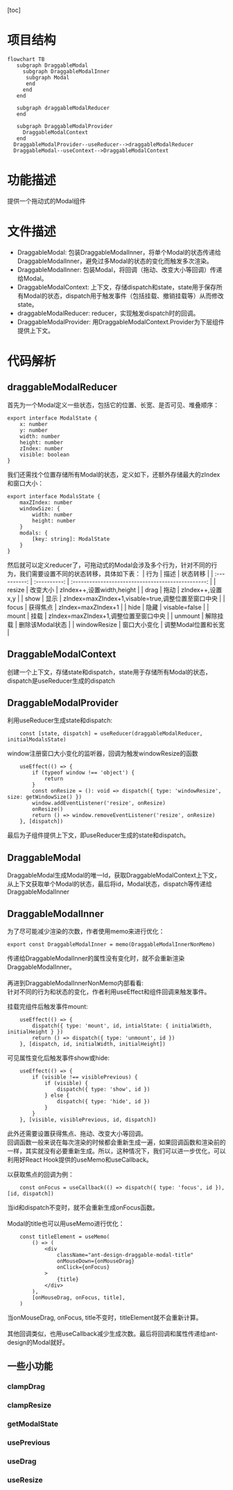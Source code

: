 [toc]
# 项目结构

```mermaid
flowchart TB
   subgraph DraggableModal
     subgraph DraggableModalInner
      subgraph Modal
      end
     end
   end

   subgraph draggableModalReducer
   end

   subgraph DraggableModalProvider
     DraggableModalContext
   end
  DraggableModalProvider--useReducer-->draggableModalReducer
  DraggableModal--useContext-->DraggableModalContext

```

# 功能描述
提供一个拖动式的Modal组件

# 文件描述
+ DraggableModal: 包装DraggableModalInner，将单个Modal的状态传递给DraggableModalInner，避免过多Modal的状态的变化而触发多次渲染。
+ DraggableModalInner: 包装Modal，将回调（拖动、改变大小等回调）传递给Modal。
+ DraggableModalContext: 上下文，存储dispatch和state，state用于保存所有Modal的状态，dispatch用于触发事件（包括挂载、撤销挂载等）从而修改state。
+ draggableModalReducer: reducer，实现触发dispatch时的回调。
+ DraggableModalProvider: 用DraggableModalContext.Provider为下层组件提供上下文。

# 代码解析
## draggableModalReducer
首先为一个Modal定义一些状态，包括它的位置、长宽、是否可见、堆叠顺序：
```
export interface ModalState {
    x: number
    y: number
    width: number
    height: number
    zIndex: number
    visible: boolean
}
```

我们还需找个位置存储所有Modal的状态，定义如下，还额外存储最大的zIndex和窗口大小：
```
export interface ModalsState {
    maxZIndex: number
    windowSize: {
        width: number
        height: number
    }
    modals: {
        [key: string]: ModalState
    }
}
```
然后就可以定义reducer了，可拖动式的Modal会涉及多个行为，针对不同的行为，我们需要设置不同的状态转移，具体如下表：
|     行为     |     描述     |                      状态转移                      |
| :----------: | :----------: | :------------------------------------------------: |
|    resize    |   改变大小   |             zIndex++,设置width,height              |
|     drag     |     拖动     |                  zIndex++,设置x,y                  |
|     show     |     显示     | zIndex=maxZIndex+1,visable=true,调整位置至窗口中央 |
|    focus     |   获得焦点   |                 zIndex=maxZIndex+1                 |
|     hide     |     隐藏     |                   visable=false                    |
|    mount     |     挂载     |       zIndex=maxZIndex+1,调整位置至窗口中央        |
|   unmount    |   解除挂载   |                  删除该Modal状态                   |
| windowResize | 窗口大小变化 |                调整Modal位置和长宽                 |

## DraggableModalContext
创建一个上下文，存储state和dispatch，state用于存储所有Modal的状态，dispatch是useReducer生成的dispatch

## DraggableModalProvider
利用useReducer生成state和dispatch:
```
    const [state, dispatch] = useReducer(draggableModalReducer, initialModalsState)
```

window注册窗口大小变化的监听器，回调为触发windowResize的函数
```
    useEffect(() => {
        if (typeof window !== 'object') {
            return
        }
        const onResize = (): void => dispatch({ type: 'windowResize', size: getWindowSize() })
        window.addEventListener('resize', onResize)
        onResize()
        return () => window.removeEventListener('resize', onResize)
    }, [dispatch])
```

最后为子组件提供上下文，即useReducer生成的state和dispatch。

## DraggableModal
DraggableModal生成Modal的唯一Id，获取DraggableModalContext上下文，从上下文获取单个Modal的状态，最后将id，Modal状态，dispatch等传递给DraggableModalInner

## DraggableModalInner
为了尽可能减少渲染的次数，作者使用memo来进行优化：
```
export const DraggableModalInner = memo(DraggableModalInnerNonMemo)
```
传递给DraggableModalInner的属性没有变化时，就不会重新渲染DraggableModalInner。<br><br>
再进到DraggableModalInnerNonMemo内部看看:<br>
针对不同的行为和状态的变化，作者利用useEffect和组件回调来触发事件。<br>

挂载完组件后触发事件mount:
```
    useEffect(() => {
        dispatch({ type: 'mount', id, intialState: { initialWidth, initialHeight } })
        return () => dispatch({ type: 'unmount', id })
    }, [dispatch, id, initialWidth, initialHeight])

```

可见属性变化后触发事件show或hide:
```
    useEffect(() => {
        if (visible !== visiblePrevious) {
            if (visible) {
                dispatch({ type: 'show', id })
            } else {
                dispatch({ type: 'hide', id })
            }
        }
    }, [visible, visiblePrevious, id, dispatch])
```

此外还需要设置获得焦点、拖动、改变大小等回调。<br>
回调函数一般来说在每次渲染的时候都会重新生成一遍，如果回调函数和渲染前的一样，其实就没有必要重新生成。所以，这种情况下，我们可以进一步优化，可以利用好React Hook提供的useMemo和useCallback。

以获取焦点的回调为例：
```
    const onFocus = useCallback(() => dispatch({ type: 'focus', id }), [id, dispatch])

```
当id和dispatch不变时，就不会重新生成onFocus函数。<br><br>
Modal的title也可以用useMemo进行优化： 
```
    const titleElement = useMemo(
        () => (
            <div
                className="ant-design-draggable-modal-title"
                onMouseDown={onMouseDrag}
                onClick={onFocus}
            >
                {title}
            </div>
        ),
        [onMouseDrag, onFocus, title],
    )
```
当onMouseDrag, onFocus, title不变时，titleElement就不会重新计算。<br><br>
其他回调类似，也用useCallback减少生成次数。最后将回调和属性传递给ant-design的Modal就好。

## 一些小功能
### clampDrag 

### clampResize

### getModalState

### usePrevious

### useDrag

### useResize
